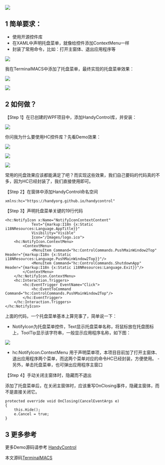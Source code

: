 ![](https://img1.dotnet9.com/2020/04/0101.jpg)

## 1 简单要求：

- 使用开源控件库
- 在XAML中声明托盘菜单，就像给控件添加ContextMenu一样
- 封装了常用命令，比如：打开主窗体、退出应用程序等

![](https://img1.dotnet9.com/2020/04/0102.jpg)

我在TerminalMACS中添加了托盘菜单，最终实现的托盘菜单效果：

![](https://img1.dotnet9.com/2020/04/0103.jpg)

![](https://img1.dotnet9.com/2020/04/0104.gif)

## 2 如何做？

【Step 1】在已创建的WPF项目中，添加HandyControl库，并安装：

![](https://img1.dotnet9.com/2020/04/0105.jpg)

你问我为什么要使用HC控件库？先看Demo效果：

![](https://img1.dotnet9.com/2020/04/0106.jpg)

![](https://img1.dotnet9.com/2020/04/0107.jpg)

![](https://img1.dotnet9.com/2020/04/0108.gif)

常用的托盘效果应该都能满足了吧？而实现这些效果，我们自己要码的代码真的不多，因为HC已经封装了，我们直接使用即可。

【Step 2】在窗体中添加HandyControl命名空间

```
xmlns:hc="https://handyorg.github.io/handycontrol"
```

【Step 3】声明托盘菜单关键的19行代码

```
<hc:NotifyIcon x:Name="NotifyIconContextContent" 
            Text="{markup:I18n {x:Static i18NResources:Language.AppTitle}}"
            Visibility="Visible"
            Icon="/Images/logo.ico">
    <hc:NotifyIcon.ContextMenu>
        <ContextMenu>
            <MenuItem Command="hc:ControlCommands.PushMainWindow2Top" Header="{markup:I18n {x:Static i18NResources:Language.PushMainWindow2Top}}"/>
            <MenuItem Command="hc:ControlCommands.ShutdownApp" Header="{markup:I18n {x:Static i18NResources:Language.Exit}}"/>
        </ContextMenu>
    </hc:NotifyIcon.ContextMenu>
    <hc:Interaction.Triggers>
        <hc:EventTrigger EventName="Click">
            <hc:EventToCommand Command="hc:ControlCommands.PushMainWindow2Top"/>
        </hc:EventTrigger>
    </hc:Interaction.Triggers>
</hc:NotifyIcon>
```

上面的代码，一个托盘菜单基本上算完事了，简单说一下：

- NotifyIcon为托盘菜单控件，Text显示托盘菜单名称，将鼠标放在托盘图标上，ToolTip显示该字符串，一般显示应用程序名称，如下图：

![](https://img1.dotnet9.com/2020/04/0109.gif)

- hc:NotifyIcon.ContextMenu 用于声明菜单项，本项目目前加了打开主窗体、退出应用程序两个菜单，而这两个菜单对应的命令HC已经封装，方便使用。 - 另外，单击托盘菜单，也可弹出应用程序主窗口

【Step 4】手动关闭主窗体时，隐藏而不退出

添加了托盘菜单后，在关闭主窗体时，应该重写OnClosing事件，隐藏主窗体，而不是直接关闭它。

```
protected override void OnClosing(CancelEventArgs e)
{
    this.Hide();
    e.Cancel = true;
}
```
## 3 更多参考

更多Demo源码请参考 [HandyControl](https://github.com/HandyOrg/HandyControl/blob/master/src/Shared/HandyControlDemo_Shared/UserControl/Controls/NotifyIconDemoCtl.xaml)

本文源码[TerminalMACS](https://github.com/dotnet9/TerminalMACS/blob/master/src/TerminalMACS.Manager/TerminalMACS.ManagerForWPF/TerminalMACS/Views/MainWindow.xaml)
